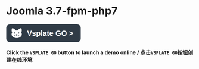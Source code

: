# Joomla 3.7-fpm-php7

<a href="https://www.vsplate.com/?docker-compose=https://github.com/vsplate/dcenvs/joomla/3.7-fpm-php7"><img alt="VSPLATE GO" src="https://raw.githubusercontent.com/vsplate/images/master/vsgo_btn.png" width="200px"></a>

**Click the `VSPLATE GO` button to launch a demo online / 点击`VSPLATE GO`按钮创建在线环境**